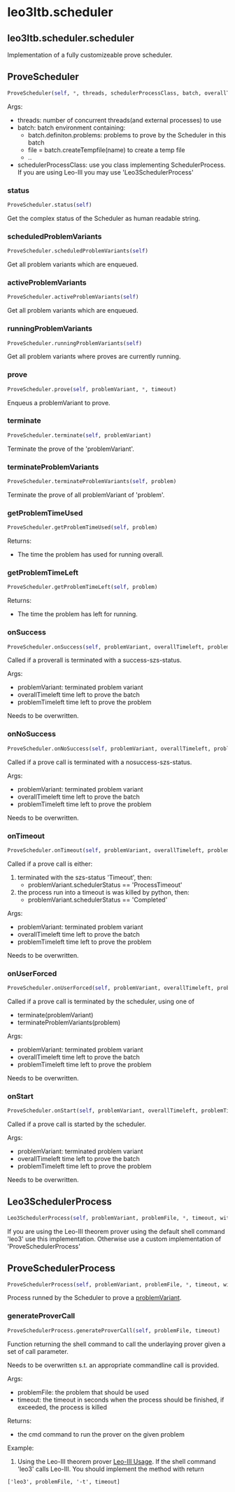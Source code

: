 # leo3ltb.scheduler

## leo3ltb.scheduler.scheduler

Implementation of a fully customizeable prove scheduler.

## ProveScheduler
```python
ProveScheduler(self, *, threads, schedulerProcessClass, batch, overallTimeout, problemTimeout=None, withCASCStdout=True)
```

Args:
* threads: number of concurrent threads(and external processes) to use
* batch: batch environment containing:
    - batch.definiton.problems: problems to prove by the Scheduler in this batch
    - file = batch.createTempfile(name) to create a temp file
    - ..
* schedulerProcessClass: use you class implementing SchedulerProcess. If you are using Leo-III you may use 'Leo3SchedulerProcess'

### status
```python
ProveScheduler.status(self)
```

Get the complex status of the Scheduler as human readable string.

### scheduledProblemVariants
```python
ProveScheduler.scheduledProblemVariants(self)
```

Get all problem variants which are enqueued.

### activeProblemVariants
```python
ProveScheduler.activeProblemVariants(self)
```

Get all problem variants which are enqueued.

### runningProblemVariants
```python
ProveScheduler.runningProblemVariants(self)
```

Get all problem variants where proves are currently running.

### prove
```python
ProveScheduler.prove(self, problemVariant, *, timeout)
```

Enqueus a problemVariant to prove.

### terminate
```python
ProveScheduler.terminate(self, problemVariant)
```

Terminate the prove of the 'problemVariant'.

### terminateProblemVariants
```python
ProveScheduler.terminateProblemVariants(self, problem)
```

Terminate the prove of all problemVariant of 'problem'.

### getProblemTimeUsed
```python
ProveScheduler.getProblemTimeUsed(self, problem)
```

Returns:
* The time the problem has used for running overall.

### getProblemTimeLeft
```python
ProveScheduler.getProblemTimeLeft(self, problem)
```

Returns:
* The time the problem has left for running.

### onSuccess
```python
ProveScheduler.onSuccess(self, problemVariant, overallTimeleft, problemTimeleft)
```

Called if a proverall is terminated with a success-szs-status.

Args:
* problemVariant: terminated problem variant
* overallTimeleft time left to prove the batch
* problemTimeleft time left to prove the problem

Needs to be overwritten.

### onNoSuccess
```python
ProveScheduler.onNoSuccess(self, problemVariant, overallTimeleft, problemTimeleft)
```

Called if a prove call is terminated with a nosuccess-szs-status.

Args:
* problemVariant: terminated problem variant
* overallTimeleft time left to prove the batch
* problemTimeleft time left to prove the problem

Needs to be overwritten.

### onTimeout
```python
ProveScheduler.onTimeout(self, problemVariant, overallTimeleft, problemTimeleft)
```

Called if a prove call is either:
1. terminated with the szs-status 'Timeout', then:
    - problemVariant.schedulerStatus == 'ProcessTimeout'
2. the process run into a timeout is was killed by python, then:
    - problemVariant.schedulerStatus == 'Completed'

Args:
* problemVariant: terminated problem variant
* overallTimeleft time left to prove the batch
* problemTimeleft time left to prove the problem

Needs to be overwritten.

### onUserForced
```python
ProveScheduler.onUserForced(self, problemVariant, overallTimeleft, problemTimeleft)
```

Called if a prove call is terminated by the scheduler, using one of
* terminate(problemVariant)
* terminateProblemVariants(problem)

Args:
* problemVariant: terminated problem variant
* overallTimeleft time left to prove the batch
* problemTimeleft time left to prove the problem

Needs to be overwritten.

### onStart
```python
ProveScheduler.onStart(self, problemVariant, overallTimeleft, problemTimeleft)
```

Called if a prove call is started by the scheduler.

Args:
* problemVariant: terminated problem variant
* overallTimeleft time left to prove the batch
* problemTimeleft time left to prove the problem

Needs to be overwritten.

## Leo3SchedulerProcess
```python
Leo3SchedulerProcess(self, problemVariant, problemFile, *, timeout, withCASCStdout)
```

If you are using the Leo-III theorem prover using the default shell command 'leo3' use this implementation.
Otherwise use a custom implementation of 'ProveSchedulerProcess'

## ProveSchedulerProcess
```python
ProveSchedulerProcess(self, problemVariant, problemFile, *, timeout, withCASCStdout)
```

Process runned by the Scheduler to prove a [problemVariant](data.md).

### generateProverCall
```python
ProveSchedulerProcess.generateProverCall(self, problemFile, timeout)
```

Function returning the shell command to call the underlaying prover given a set of call parameter.

Needs to be overwritten s.t. an appropriate commandline call is provided.

Args:
* problemFile: the problem that should be used
* timeout: the timeout in seconds when the process should be finished, if exceeded, the process is killed

Returns:
* the cmd command to run the prover on the given problem

Example:
1. Using the Leo-III theorem prover [Leo-III Usage](https://github.com/leoprover/Leo-III/blob/master/USAGE.md).
If the shell command 'leo3' calls Leo-III. You should implement the method with return
```
['leo3', problemFile, '-t', timeout]
```


